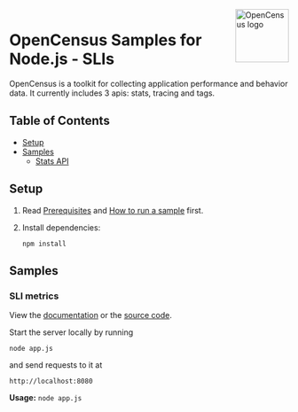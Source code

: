 <img src="https://avatars2.githubusercontent.com/u/38480854?v=3&s=96" alt="OpenCensus logo" title="OpenCensus" align="right" height="96" width="96"/>

# OpenCensus Samples for Node.js - SLIs
OpenCensus is a toolkit for collecting application performance and behavior data. It currently includes 3 apis: stats, tracing and tags.

## Table of Contents

* [Setup](#setup)
* [Samples](#samples)
  * [Stats API](#stats-api)

## Setup

1.  Read [Prerequisites][prereq] and [How to run a sample][run] first.
1.  Install dependencies:

        npm install


[prereq]: ../../README.md#prerequisites
[run]: ../../README.md#how-to-run-a-sample

## Samples

### SLI metrics

View the [documentation][stats_0_docs] or the [source code][stats_0_code].

Start the server locally by running

    node app.js

and send requests to it at

    http://localhost:8080

__Usage:__ `node app.js`

[stats_0_docs]: https://opencensus.io/stats/
[stats_0_code]: app.js
